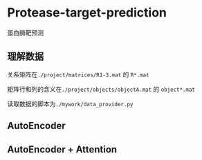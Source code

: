 # Protease-target-prediction
蛋白酶靶预测

## 理解数据

关系矩阵在`./project/matrices/R1-3.mat` 的 `R*.mat`

矩阵行和列的含义在`./project/objects/objectA.mat`  的 `object*.mat`

读取数据的脚本为`./mywork/data_provider.py`

## AutoEncoder

## AutoEncoder + Attention